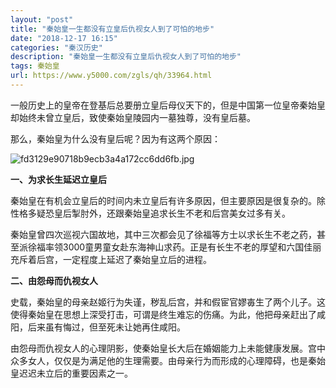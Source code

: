 ```yaml
---
layout: "post"
title: "秦始皇一生都没有立皇后仇视女人到了可怕的地步"
date: "2018-12-17 16:15"
categories: "秦汉历史"
description: "秦始皇一生都没有立皇后仇视女人到了可怕的地步"
tags: 秦始皇
url: https://www.y5000.com/zgls/qh/33964.html
---
```






一般历史上的皇帝在登基后总要册立皇后母仪天下的，但是中国第一位皇帝秦始皇却始终未曾立皇后，致使秦始皇陵园内一墓独尊，没有皇后墓。

那么，秦始皇为什么没有皇后呢？因为有这两个原因：

![fd3129e90718b9ecb3a4a172cc6dd6fb.jpg](https://img.y5000.com/uploads/allimg/180930/fd3129e90718b9ecb3a4a172cc6dd6fb.jpg)

 **一、为求长生延迟立皇后**

秦始皇在有机会立皇后的时间内未立皇后有许多原因，但主要原因是很复杂的。除性格多疑恐皇后掣肘外，还跟秦始皇追求长生不老和后宫美女过多有关。

秦始皇曾四次巡视六国故地，其中三次都会见了徐福等方士以求长生不老之药，甚至派徐福率领3000童男童女赴东海神山求药。正是有长生不老的厚望和六国佳丽充斥着后宫，一定程度上延迟了秦始皇立后的进程。

 **二、由怨母而仇视女人**

史载，秦始皇的母亲赵姬行为失谨，秽乱后宫，并和假宦官嫪毐生了两个儿子。这使得秦始皇在思想上深受打击，可谓是终生难忘的伤痛。为此，他把母亲赶出了咸阳，后来虽有悔过，但至死未让她再住咸阳。

由怨母而仇视女人的心理阴影，使秦始皇长大后在婚姻能力上未能健康发展。宫中众多女人，仅仅是为满足他的生理需要。由母亲行为而形成的心理障碍，也是秦始皇迟迟未立后的重要因素之一。

  
